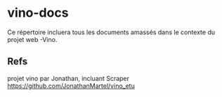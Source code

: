 # vino-docs

Ce répertoire incluera tous les documents amassés dans le contexte du projet web -Vino.


## Refs

projet vino par Jonathan, incluant Scraper
https://github.com/JonathanMartel/vino_etu

